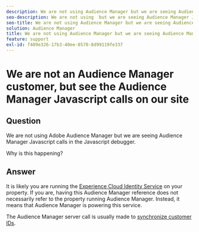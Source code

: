 ```yaml
---
description: We are not using Audience Manager but we are seeing Audience Manager Javascript calls in the Javascript debugger - Why?
seo-description: We are not using  but we are seeing Audience Manager Javascript calls in the Javascript debugger - Why?
seo-title: We are not using Audience Manager but we are seeing Audience Manager Javascript calls in the Javascript debugger - Why?
solution: Audience Manager
title: We are not using Audience Manager but we are seeing Audience Manager Javascript calls in the Javascript debugger - Why?
feature: support
exl-id: f409e326-17b3-40ee-8570-8d99119fe337
---
```

# We are not an Audience Manager customer, but see the Audience Manager Javascript calls on our site

## Question

We are not using Adobe Audience Manager but we are seeing Audience Manager Javascript calls in the Javascript debugger.

Why is this happening?

## Answer

It is likely you are running the [Experience Cloud Identity Service](https://docs.adobe.com/content/help/en/id-service/using/home.html) on your property. If you are, having this Audience Manager reference does not necessarily refer to the property running Audience Manager. Instead, it means that Audience Manager is powering this service.

The Audience Manager server call is usually made to [synchronize customer IDs](https://docs.adobe.com/content/help/en/id-service/using/id-service-api/methods/setcustomerids.html).
